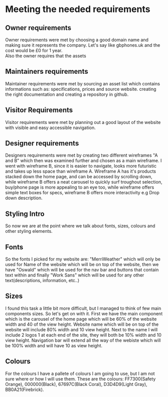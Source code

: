 <h1>Meeting the needed requirements</h1>
<h2> Owner requirements</h2>
 Owner requirements were met by choosing a good domain name and making sure it represents the company. Let's say like gbphones.uk and the cost would be £0 for 1 year.
 <br>
 Also the owner requires that the assets
 <h2>Maintainers requirements</h2>
 Maintainer requirements were met by sourcing an asset list which contains informations such as: specifications, prices and source website. creating the right documentation and creating a repository in github.
 <br>
 <h2>Visitor Requirements</h2>
 Visitor requirements were met by planning out a good layout of the website with visible and easy accessible navigation. 
 <br>
 <h2>Designer requirements</h2>
 Designers requirements were met by creating two different wireframes "A and B" which then was examined further and chosen as a main wireframe. I went with wireframe B, since it is easier to navigate, looks more futuristic and takes up less space than wireframe A. Wireframe A has it's products stacked down the home page, and can be accessed by scrolling down, while wireframe B offers a neat carousel to quickly surf troughout selection, buy/phone page is more appealing to an eye too, while wireframe offers simple text boxes for specs, wireframe B offers more interactivity e.g Drop down description.
 <br>
 <h2>Styling Intro</h2>
 So now we are at the point where we talk about fonts, sizes, colours and other styling elements.
 <h2>Fonts</h2>
 So the fonts I picked for my website are: "MerriWeather" which will only be used for Name of the website which will be on top of the website, then we have "Oswald" which will be used for the nav bar and buttons that contain text within and finally "Work Sans" which will be used for any other text(descriptions, information, etc..)
 <br>
 <h2>Sizes</h2>
 I found this task a little bit more difficult, but I managed to think of few main components sizes. So let's get on with it. First we have the main component which is the carousel of the home page which will be 60% of the website width and 40 of the view height. Website name which will be on top of the website will include 80% width and 10 view height. Next to the name I will include 2 logos 1 at each end of the site, they will both be 10% width and 10 view height. Navigation bar will extend all the way of the webiste which will be 100% width and will have 10 as view height. 
 <h2>Colours</h2>
 For the colours I have a pallete of colours I am going to use, but I am not sure where or how I will use them.
 These are the colours: FF7300(Safety Orange), 000000(Black), 67697C(Black Coral), D3D4D9(Light Gray), BB0A21(Firebrick).
